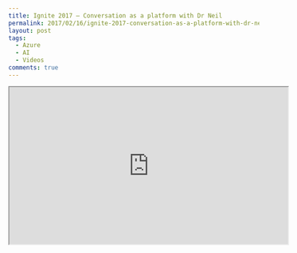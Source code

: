 ```yaml
---
title: Ignite 2017 – Conversation as a platform with Dr Neil
permalink: 2017/02/16/ignite-2017-conversation-as-a-platform-with-dr-neil/
layout: post
tags:
  - Azure
  - AI
  - Videos
comments: true
---
```



<!-- << youtube Uooi4io8v2U %} -->
<iframe width="560" height="315" src="https://www.youtube.com/embed/Uooi4io8v2U" ></iframe>
